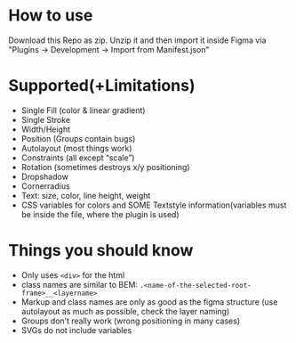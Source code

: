 # How to use

Download this Repo as zip. Unzip it and then import it inside Figma via "Plugins -> Development -> Import from Manifest.json"

# Supported(+Limitations)

- Single Fill (color & linear gradient)
- Single Stroke
- Width/Height
- Position (Groups contain bugs)
- Autolayout (most things work)
- Constraints (all except “scale”)
- Rotation (sometimes destroys x/y positioning)
- Dropshadow
- Cornerradius
- Text: size, color, line height, weight
- CSS variables for colors and SOME Textstyle information(variables must be inside the file, where the plugin is used)

# Things you should know

- Only uses `<div>` for the html
- class names are similar to BEM: `.<name-of-the-selected-root-frame>__<layername>`
- Markup and class names are only as good as the figma structure (use autolayout as much as possible, check the layer naming)
- Groups don’t really work (wrong positioning in many cases)
- SVGs do not include variables
